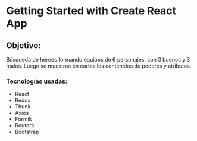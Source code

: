 # Getting Started with Create React App


## Objetivo:
Búsqueda de héroes formando equipos de 6 personajes, con 3 buenos y 3 malos. Luego se muestran en cartas los contenidos de poderes y atributos.

### Tecnologías usadas:
* React
* Redux 
* Thunk
* Axios
* Formik 
* Routers
* Bootstrap

